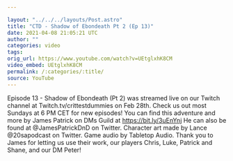 ```yaml
---

layout: "../../../layouts/Post.astro"
title: "CTD - Shadow of Ebondeath Pt 2 (Ep 13)"
date: 2021-04-08 21:05:21 UTC
author: ""
categories: video
tags: 
orig_url: https://www.youtube.com/watch?v=UEtglxhK8CM
video_embed: UEtglxhK8CM
permalink: /:categories/:title/
source: YouTube
---
```

Episode 13 - Shadow of Ebondeath (Pt 2) was streamed live on our Twitch channel at Twitch.tv/crittestdummies on Feb 28th. Check us out most Sundays at 6 PM CET for new episodes! You can find this adventure and more by James Patrick on DMs Guild at https://bit.ly/3uEnYnj He can also be found at @JamesPatrickDnD on Twitter. Character art made by Lance @20sapodcast on Twitter. Game audio by Tabletop Audio. Thank you to James for letting us use their work, our players Chris, Luke, Patrick and Shane, and our DM Peter!